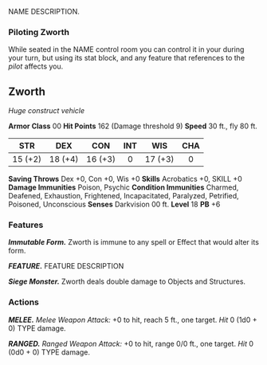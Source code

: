 NAME DESCRIPTION.


### Piloting Zworth
While seated in the NAME control room you can control it in your during your turn, but using its stat block, and any feature that references to the *pilot* affects you.


## Zworth
*Huge construct vehicle*

**Armor Class** 00
**Hit Points** 162 (Damage threshold 9)
**Speed** 30 ft., fly 80 ft.

|   STR   |   DEX   |   CON   |   INT   |   WIS   |   CHA   |
|:-------:|:-------:|:-------:|:-------:|:-------:|:-------:|
| 15 (+2) | 18 (+4) | 16 (+3) |    0    | 17 (+3) |    0    |

**Saving Throws** Dex +0, Con +0, Wis +0
**Skills** Acrobatics +0, SKILL +0
**Damage Immunities** Poison, Psychic
**Condition Immunities** Charmed, Deafened, Exhaustion, Frightened, Incapacitated, Paralyzed, Petrified, Poisoned, Unconscious
**Senses** Darkvision 00 ft.
**Level** 18 **PB** +6

### Features
***Immutable Form.***
Zworth is immune to any spell or Effect that would alter its form.

***FEATURE.*** FEATURE DESCRIPTION

***Siege Monster.***
Zworth deals double damage to Objects and Structures.


### Actions
***MELEE.*** *Melee Weapon Attack:* +0 to hit, reach 5 ft., one target. *Hit* 0 (1d0 + 0) TYPE damage. 

***RANGED.*** *Ranged Weapon Attack:* +0 to hit, range 0/0 ft., one target. *Hit* 0 (0d0 + 0) TYPE damage. 


